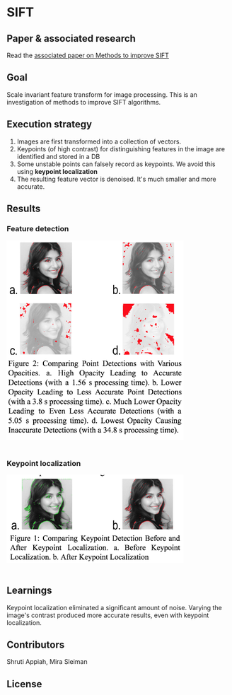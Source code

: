 # SIFT 

## Paper & associated research
Read the <a href="https://github.com/ShrutiAppiah/SIFT/blob/master/Methods%20for%20Improving%20SIFT.pdf">associated paper on Methods to improve SIFT</a>

## Goal
Scale invariant feature transform for image processing. This is an investigation of methods to improve SIFT algorithms.

## Execution strategy
1. Images are first transformed into a collection of vectors. 
2. Keypoints (of high contrast) for distinguishing features in the image are identified and stored in a DB
3. Some unstable points can falsely record as keypoints. We avoid this using <b> keypoint localization </b> 
4. The resulting feature vector is denoised. It's much smaller and more accurate.

## Results

### Feature detection
<div>
		<img  width="400px" src="img/fd.png" alt="feature detection">
		<br>
		<br>
</div>
	
### Keypoint localization
<div>
		<img width="400px" src="img/kl.png" alt="keypoint localization">
		<br>
		<br>
</div>

## Learnings
Keypoint localization eliminated a significant amount of noise. Varying the image's contrast produced more accurate results, even with keypoint localization.

## Contributors

Shruti Appiah, Mira Sleiman

## License

